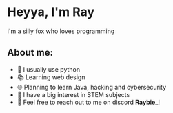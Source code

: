 # Heyya, I'm Ray
I'm a silly fox who loves programming

## About me:
- 🐍 I usually use python
- 📚 Learning web design
- 🌐 Planning to learn Java, hacking and cybersecurity
- 🧪 I have a big interest in STEM subjects
- 💬 Feel free to reach out to me on discord **Raybie_**!


